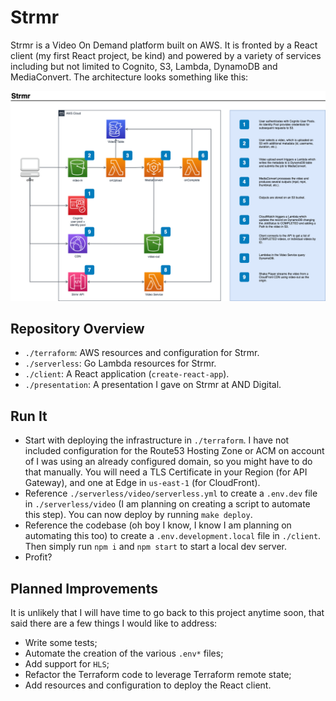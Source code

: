 # Strmr

Strmr is a Video On Demand platform built on AWS. It is fronted by a React
client (my first React project, be kind) and powered by a variety of services
including but not limited to Cognito, S3, Lambda, DynamoDB and MediaConvert.
The architecture looks something like this:

![](architecture.png "Architecture diagram")

## Repository Overview

- `./terraform`: AWS resources and configuration for Strmr.
- `./serverless`: Go Lambda resources for Strmr.
- `./client`: A React application (`create-react-app`).
- `./presentation`: A presentation I gave on Strmr at AND Digital.

## Run It

- Start with deploying the infrastructure in `./terraform`. I have not included
    configuration for the Route53 Hosting Zone or ACM on account of I was using
    an already configured domain, so you might have to do that manually. You
    will need a TLS Certificate in your Region (for API Gateway), and one at
    Edge in `us-east-1` (for CloudFront).
- Reference `./serverless/video/serverless.yml` to create a `.env.dev` file in
    `./serverless/video` (I am planning on creating a script to automate this
    step). You can now deploy by running `make deploy`.
- Reference the codebase (oh boy I know, I know I am planning on automating
    this too) to create a `.env.development.local` file in `./client`. Then
    simply run `npm i` and `npm start` to start a local dev server.
- Profit?

## Planned Improvements

It is unlikely that I will have time to go back to this project anytime soon,
that said there are a few things I would like to address:

- Write some tests;
- Automate the creation of the various `.env*` files;
- Add support for `HLS`;
- Refactor the Terraform code to leverage Terraform remote state;
- Add resources and configuration to deploy the React client.
